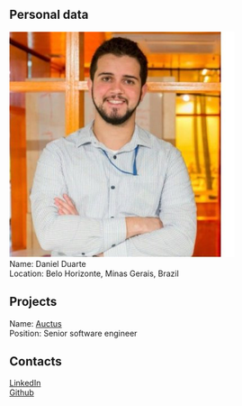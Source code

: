 ## Personal data
![ photo](../people/photo/daniel_duarte.jpg)  
Name: Daniel Duarte  
Location: Belo Horizonte, Minas Gerais, Brazil  
## Projects 
Name: [Auctus](../projects/auctus.md)  
Position: Senior software engineer  
## Contacts
[LinkedIn](https://www.linkedin.com/in/daniel-duarte-figueiredo-b46589a4/)  
[Github](https://github.com/danielduartef)  